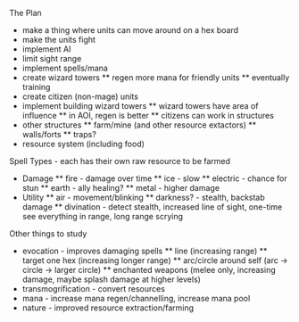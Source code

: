 The Plan

* make a thing where units can move around on a hex board
* make the units fight
* implement AI
* limit sight range
* implement spells/mana
* create wizard towers
** regen more mana for friendly units
** eventually training
* create citizen (non-mage) units
* implement building wizard towers
** wizard towers have area of influence
** in AOI, regen is better
** citizens can work in structures
* other structures
** farm/mine (and other resource extactors)
** walls/forts
** traps?
* resource system (including food)



Spell Types - each has their own raw resource to be farmed
* Damage
** fire - damage over time
** ice - slow
** electric - chance for stun
** earth - ally healing?
** metal - higher damage
* Utility
** air - movement/blinking
** darkness? - stealth, backstab damage
** divination - detect stealth, increased line of sight, one-time see everything in range, long range scrying

Other things to study
* evocation - improves damaging spells
** line (increasing range)
** target one hex (increasing longer range)
** arc/circle around self (arc -> circle -> larger circle)
** enchanted weapons (melee only, increasing damage, maybe splash damage at higher levels)
* transmogrification - convert resources
* mana - increase mana regen/channelling, increase mana pool
* nature - improved resource extraction/farming

